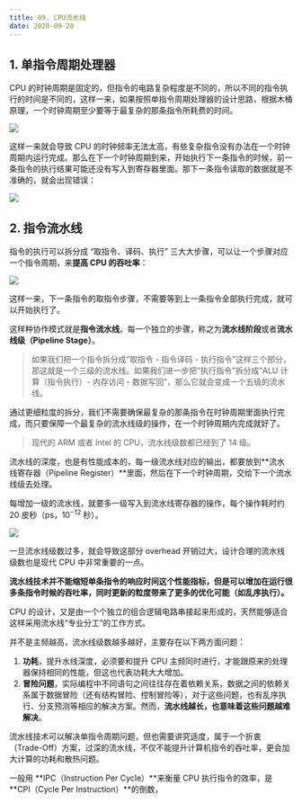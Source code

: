 ```yaml
---
title: 09. CPU流水线
date: 2020-09-20
---
```




## 1. 单指令周期处理器

CPU 的时钟周期是固定的，但指令的电路复杂程度是不同的，所以不同的指令执行的时间是不同的，这样一来，如果按照单指令周期处理器的设计思路，根据木桶原理，一个时钟周期至少要等于最复杂的那条指令所耗费的时间。

![](https://static001.geekbang.org/resource/image/6c/ee/6c85e2dd9b9988d8a458fb1200d96eee.jpeg)

这样一来就会导致 CPU 的时钟频率无法太高，有些复杂指令没有办法在一个时钟周期内运行完成。那么在下一个时钟周期到来，开始执行下一条指令的时候，前一条指令的执行结果可能还没有写入到寄存器里面。那下一条指令读取的数据就是不准确的，就会出现错误：

![](https://static001.geekbang.org/resource/image/30/9b/3097988ae8dfc82e33ab80234bd5a29b.jpeg)

## 2. 指令流水线

指令的执行可以拆分成 “取指令、译码、执行” 三大大步骤，可以让一个步骤对应一个指令周期，来**提高 CPU 的吞吐率**：

![](https://static001.geekbang.org/resource/image/1e/ad/1e880fa8b1eab511583267e68f0541ad.jpeg)

这样一来，下一条指令的取指令步骤，不需要等到上一条指令全部执行完成，就可以开始执行了。

这样种协作模式就是**指令流水线**。每一个独立的步骤，称之为**流水线阶段**或者**流水线级（Pipeline Stage）**。

> 如果我们把一个指令拆分成“取指令 - 指令译码 - 执行指令”这样三个部分，那这就是一个三级的流水线。如果我们进一步把“执行指令”拆分成“ALU 计算（指令执行）- 内存访问 - 数据写回”，那么它就会变成一个五级的流水线。

通过更细粒度的拆分，我们不需要确保最复杂的那条指令在时钟周期里面执行完成，而只要保障一个最复杂的流水线级的操作，在一个时钟周期内完成就好了。

> 现代的 ARM 或者 Intel 的 CPU，流水线级数都已经到了 14 级。

流水线的深度，也是有性能成本的，每一级流水线对应的输出，都要放到**流水线寄存器（Pipeline Register）**里面，然后在下一个时钟周期，交给下一个流水线级去处理。

每增加一级的流水线，就要多一级写入到流水线寄存器的操作，每个操作耗时约 20 皮秒（ps，$10^{−12}$ 秒）。

![](https://static001.geekbang.org/resource/image/d9/26/d9e141af3f2c5eedd5aed438388cfe26.jpeg)

一旦流水线级数过多，就会导致这部分 overhead 开销过大，设计合理的流水线级数也是现代 CPU 中非常重要的一点。

**流水线技术并不能缩短单条指令的响应时间这个性能指标，但是可以增加在运行很多条指令时候的吞吐率，同时更新的粒度带来了更多的优化可能（如乱序执行）。**

CPU 的设计，又是由一个个独立的组合逻辑电路串接起来形成的，天然能够适合这样采用流水线“专业分工”的工作方式。

并不是主频越高，流水线级数越多越好，主要存在以下两方面问题：

1. **功耗**，提升水线深度，必须要和提升 CPU 主频同时进行，才能跟原来的处理器保持相同的性能，但这也代表功耗大大增加。
2. **冒险问题**，实际编程中不同语句之间往往存在着依赖关系，数据之间的依赖关系属于数据冒险（还有结构冒险、控制冒险等），对于这些问题，也有乱序执行、分支预测等相应的解决方案。然而，**流水线越长，也意味着这些问题越难解决**。

流水线技术可以解决单指令周期问题，但也需要讲究适度，属于一个折衷（Trade-Off）方案，过深的流水线，不仅不能提升计算机指令的吞吐率，更会加大计算的功耗和散热问题。

一般用 **IPC（Instruction Per Cycle）**来衡量 CPU 执行指令的效率，是 **CPI（Cycle Per Instruction）**的倒数，


